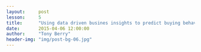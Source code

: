 ```yaml
---
layout:     post
lesson:		5
title:      "Using data driven busines insights to predict buying behavior"
date:       2015-04-06 12:00:00
author:     "Tony Berry"
header-img: "img/post-bg-06.jpg"
---
```

